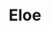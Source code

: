 ---
layout: post
title: Eloe
creator: Maxim Safioulline
school: Parsons
twitter: false
site: http://connectedcatmedia.com/thesis/
image: /lib/img/projects/eloe.jpg
featured: false
demodays: true
eboard: false
alumni: false
---